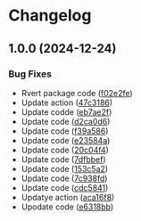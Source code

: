 # Changelog

## 1.0.0 (2024-12-24)


### Bug Fixes

* Rvert package code ([f02e2fe](https://github.com/hasithaishere/sharp-heic-lambda-layer/commit/f02e2fe525631378ec1660dc9633b97a3c04ac3d))
* Update action ([47c3186](https://github.com/hasithaishere/sharp-heic-lambda-layer/commit/47c3186124b2dfcad0510fa1d7d5ac2acbe93da6))
* Update codde ([eb7ae2f](https://github.com/hasithaishere/sharp-heic-lambda-layer/commit/eb7ae2fa2ef0fbb603b68c979ae87a9fd5ffd757))
* Update code ([d2ca0d6](https://github.com/hasithaishere/sharp-heic-lambda-layer/commit/d2ca0d62fe3dc588712a2b3845b2cc4740e47bd3))
* Update code ([f39a586](https://github.com/hasithaishere/sharp-heic-lambda-layer/commit/f39a5865d2f3d33854d4dc292b1d55af80538224))
* Update code ([e23584a](https://github.com/hasithaishere/sharp-heic-lambda-layer/commit/e23584ac969320e5630b4e94e4af68d1bcf13c5e))
* Update code ([20c04f4](https://github.com/hasithaishere/sharp-heic-lambda-layer/commit/20c04f4cf5d7c8c5ffe9b196d9b1c6adaeef4f2e))
* Update code ([7dfbbef](https://github.com/hasithaishere/sharp-heic-lambda-layer/commit/7dfbbef502f94a37b16f76fbbe4b8b62bbde0c0e))
* Update code ([153c5a2](https://github.com/hasithaishere/sharp-heic-lambda-layer/commit/153c5a27e211326f5d02934a546220be734d65f8))
* Update code ([7c938fd](https://github.com/hasithaishere/sharp-heic-lambda-layer/commit/7c938fd2f2d7f832ef77ffff16a19904124fccf7))
* Update code ([cdc5841](https://github.com/hasithaishere/sharp-heic-lambda-layer/commit/cdc5841d947d03b3640a66d7fb73c6b51022fe6d))
* Updatye action ([aca16f8](https://github.com/hasithaishere/sharp-heic-lambda-layer/commit/aca16f80b3e96f8f1d5d350f6aac01ac9a997701))
* Upodate code ([e6318bb](https://github.com/hasithaishere/sharp-heic-lambda-layer/commit/e6318bb00484d4e2885b1895a6f0e0931c32ceb0))
